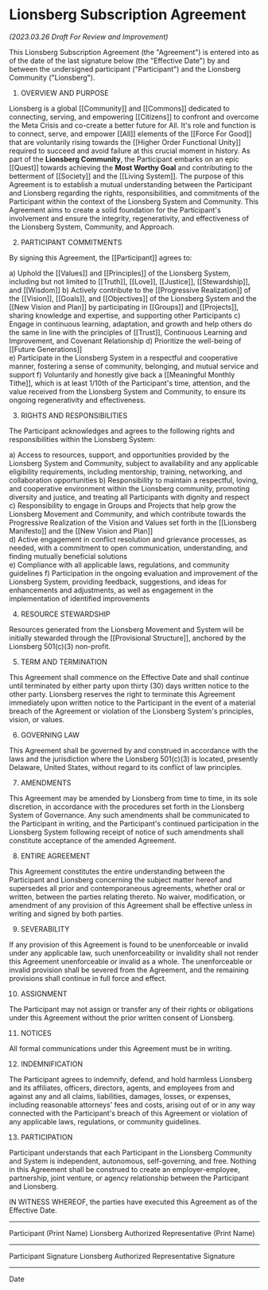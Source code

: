 # Lionsberg Subscription Agreement

_(2023.03.26 Draft For Review and Improvement)_

This Lionsberg Subscription Agreement (the "Agreement") is entered into as of the date of the last signature below (the "Effective Date") by and between the undersigned participant ("Participant") and the Lionsberg Community ("Lionsberg").

1.  OVERVIEW AND PURPOSE

Lionsberg is a global [[Community]] and [[Commons]] dedicated to connecting, serving, and empowering [[Citizens]] to confront and overcome the Meta Crisis and co-create a better future for All. It's role and function is to connect, serve, and empower [[All]] elements of the [[Force For Good]] that are voluntarily rising towards the [[Higher Order Functional Unity]] required to succeed and avoid failure at this crucial moment in history. As part of the **Lionsberg Community**, the Participant embarks on an epic [[Quest]] towards achieving the **Most Worthy Goal** and contributing to the betterment of [[Society]] and the [[Living System]]. The purpose of this Agreement is to establish a mutual understanding between the Participant and Lionsberg regarding the rights, responsibilities, and commitments of the Participant within the context of the Lionsberg System and Community. This Agreement aims to create a solid foundation for the Participant's involvement and ensure the integrity, regenerativity, and effectiveness of the Lionsberg System, Community, and Approach. 

2.  PARTICIPANT COMMITMENTS

By signing this Agreement, the [[Participant]] agrees to:

a) Uphold the [[Values]] and [[Principles]] of the Lionsberg System, including but not limited to [[Truth]], [[Love]], [[Justice]], [[Stewardship]], and [[Wisdom]] 
b) Actively contribute to the [[Progressive Realization]] of the [[Vision]], [[Goals]], and [[Objectives]] of the Lionsberg System and the [[New Vision and Plan]] by participating in [[Groups]] and [[Projects]], sharing knowledge and expertise, and supporting other Participants
c) Engage in continuous learning, adaptation, and growth and help others do the same in line with the principles of [[Trust]], Continuous Learning and Improvement, and Covenant Relationship
d) Prioritize the well-being of [[Future Generations]]  
e) Participate in the Lionsberg System in a respectful and cooperative manner, fostering a sense of community, belonging, and mutual service and support 
f) Voluntarily and honestly give back a [[Meaningful Monthly Tithe]], which is at least 1/10th of the Participant's time, attention, and the value received from the Lionsberg System and Community, to ensure its ongoing regenerativity and effectiveness.

3.  RIGHTS AND RESPONSIBILITIES

The Participant acknowledges and agrees to the following rights and responsibilities within the Lionsberg System:

a) Access to resources, support, and opportunities provided by the Lionsberg System and Community, subject to availability and any applicable eligibility requirements, including mentorship, training, networking, and collaboration opportunities 
b) Responsibility to maintain a respectful, loving, and cooperative environment within the Lionsberg community, promoting diversity and justice, and treating all Participants with dignity and respect  
c) Responsibility to engage in Groups and Projects that help grow the Lionsberg Movement and Community, and which contribute towards the Progressive Realization of the Vision and Values set forth in the [[Lionsberg Manifesto]] and the [[New Vision and Plan]]  
d) Active engagement in conflict resolution and grievance processes, as needed, with a commitment to open communication, understanding, and finding mutually beneficial solutions  
e) Compliance with all applicable laws, regulations, and community guidelines 
f) Participation in the ongoing evaluation and improvement of the Lionsberg System, providing feedback, suggestions, and ideas for enhancements and adjustments, as well as engagement in the implementation of identified improvements 

4. RESOURCE STEWARDSHIP 

Resources generated from the Lionsberg Movement and System will be initially stewarded through the [[Provisional Structure]], anchored by the Lionsberg 501(c)(3) non-profit. 

5.  TERM AND TERMINATION  

This Agreement shall commence on the Effective Date and shall continue until terminated by either party upon thirty (30) days written notice to the other party. Lionsberg reserves the right to terminate this Agreement immediately upon written notice to the Participant in the event of a material breach of the Agreement or violation of the Lionsberg System's principles, vision, or values.

6.  GOVERNING LAW  

This Agreement shall be governed by and construed in accordance with the laws and the jurisdiction where the Lionsberg 501(c)(3) is located, presently Delaware, United States, without regard to its conflict of law principles.

7.  AMENDMENTS  

This Agreement may be amended by Lionsberg from time to time, in its sole discretion, in accordance with the procedures set forth in the Lionsberg System of Governance. Any such amendments shall be communicated to the Participant in writing, and the Participant's continued participation in the Lionsberg System following receipt of notice of such amendments shall constitute acceptance of the amended Agreement.

8.  ENTIRE AGREEMENT

This Agreement constitutes the entire understanding between the Participant and Lionsberg concerning the subject matter hereof and supersedes all prior and contemporaneous agreements, whether oral or written, between the parties relating thereto. No waiver, modification, or amendment of any provision of this Agreement shall be effective unless in writing and signed by both parties.

9.  SEVERABILITY

If any provision of this Agreement is found to be unenforceable or invalid under any applicable law, such unenforceability or invalidity shall not render this Agreement unenforceable or invalid as a whole. The unenforceable or invalid provision shall be severed from the Agreement, and the remaining provisions shall continue in full force and effect.

10.  ASSIGNMENT

The Participant may not assign or transfer any of their rights or obligations under this Agreement without the prior written consent of Lionsberg. 

11.  NOTICES

All formal communications under this Agreement must be in writing. 

12.  INDEMNIFICATION

The Participant agrees to indemnify, defend, and hold harmless Lionsberg and its affiliates, officers, directors, agents, and employees from and against any and all claims, liabilities, damages, losses, or expenses, including reasonable attorneys' fees and costs, arising out of or in any way connected with the Participant's breach of this Agreement or violation of any applicable laws, regulations, or community guidelines. 

13.  PARTICIPATION 

Participant understands that each Participant in the Lionsberg Community and System is independent, autonomous, self-governing, and free. Nothing in this Agreement shall be construed to create an employer-employee, partnership, joint venture, or agency relationship between the Participant and Lionsberg. 

IN WITNESS WHEREOF, the parties have executed this Agreement as of the Effective Date.

---

Participant (Print Name) Lionsberg Authorized Representative (Print Name)

---

Participant Signature Lionsberg Authorized Representative Signature

---

Date

